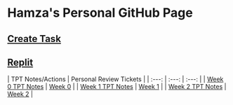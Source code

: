 # Hamza's Personal GitHub Page
## [Create Task](createTask.md)
## [Replit](practice.md)
| TPT Notes/Actions | Personal Review Tickets | 
| :---:         |     :---:      |     :---:      |
| [Week 0 TPT Notes](notes0.md)   | [Week 0](https://github.com/Tigran7/TigranCSP3/issues/1) |
| [Week 1 TPT Notes](notes1.md)   | [Week 1](https://github.com/Tigran7/TigranCSP3/issues/2) |
| [Week 2 TPT Notes](notes2.md)   | [Week 2](https://github.com/Tigran7/TigranCSP3/issues/3) |
